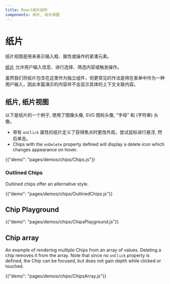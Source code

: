 ```yaml
---
title: React纸片组件
components: 纸片, 纸片视图
---
```

# 纸片

<p class="description">纸片视图是用来表示输入框、属性或操作的紧凑元素。</p>

[纸片](https://material.io/design/components/chips.html) 允许用户输入信息、进行选择、筛选内容或触发操作。

虽然我们将纸片包含在这里作为独立组件，但更常见的作法是用在表单中作为一种用户输入，因此本篇演示的内容并不会显示具体的上下文关联内容。

## 纸片, 纸片视图

以下是纸片的一个例子, 使用了图像头像, SVG 图标头像, "字母" 和 (字符串) 头像。

- 带有 `onClick` 属性的纸片定义了获得焦点时更改外观，尝试鼠标进行悬浮, 然后单击。
- Chips with the `onDelete` property defined will display a delete icon which changes appearance on hover.

{{"demo": "pages/demos/chips/Chips.js"}}

### Outlined Chips

Outlined chips offer an alternative style.

{{"demo": "pages/demos/chips/OutlinedChips.js"}}

## Chip Playground

{{"demo": "pages/demos/chips/ChipsPlayground.js"}}

## Chip array

An example of rendering multiple Chips from an array of values. Deleting a chip removes it from the array. Note that since no `onClick` property is defined, the Chip can be focused, but does not gain depth while clicked or touched.

{{"demo": "pages/demos/chips/ChipsArray.js"}}